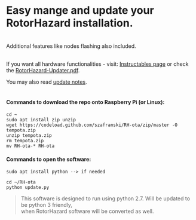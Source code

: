 

# Easy mange and update your RotorHazard installation. 

</br>
Additional features like nodes flashing also included.
</br></br>

If you want all hardware functionalities - visit: [Instructables page](https://www.instructables.com/id/RotorHazard-Updater/)
or check the [RotorHazard-Updater.pdf](/how_to/RotorHazard-Updater.pdf).

You may also read [update notes](update-notes.md).
</br></br>
#### Commands to download the repo onto Raspberry Pi (or Linux):
	cd ~
	sudo apt install zip unzip
	wget https://codeload.github.com/szafranski/RH-ota/zip/master -O tempota.zip
	unzip tempota.zip
	rm tempota.zip
	mv RH-ota-* RH-ota

#### Commands to open the software:
	sudo apt install python --> if needed
	
	cd ~/RH-ota
	python update.py

>This software is designed to run using python 2.7.
>Will be updated to be python 3 friendly, </br>
>when RotorHazard software will be converted as well.